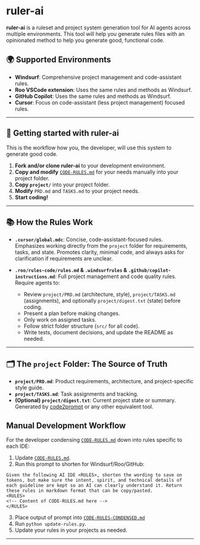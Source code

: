 # ruler-ai

**ruler-ai** is a ruleset and project system generation tool for AI agents across multiple environments. This tool will help you generate rules files with an opinionated method to help you generate good, functional code.

## 🌍 Supported Environments

- **Windsurf**: Comprehensive project management and code-assistant rules.
- **Roo VSCode extension**: Uses the same rules and methods as Windsurf.
- **GitHub Copilot**: Uses the same rules and methods as Windsurf.
- **Cursor**: Focus on code-assistant (less project management) focused rules.

---

## 🚀  Getting started with ruler-ai

This is the workflow how you, the developer, will use this system to generate good code.

1. **Fork and/or clone ruler-ai** to your development environment.
2. **Copy and modify** [`CODE-RULES.md`](./CODE-RULES.md) for your needs manually into your project folder.
3. **Copy `project/`** into your project folder.
4. **Modify** `PRD.md` and `TASKS.md` to your project needs.
5. **Start coding!**

---

## 📚 How the Rules Work

- **`.cursor/global.mdc`**: Concise, code-assistant-focused rules. Emphasizes working directly from the `project` folder for requirements, tasks, and state. Promotes clarity, minimal code, and always asks for clarification if requirements are unclear.

- **`.roo/rules-code/rules.md` & `.windsurfrules` & `.github/copilot-instructions.md`**: Full project management and code quality rules. Require agents to:
  - Review `project/PRD.md` (architecture, style), `project/TASKS.md` (assignments), and optionally `project/digest.txt` (state) before coding.
  - Present a plan before making changes.
  - Only work on assigned tasks.
  - Follow strict folder structure (`src/` for all code).
  - Write tests, document decisions, and update the README as needed.

---

## 🗂️ The `project` Folder: The Source of Truth

- **`project/PRD.md`**: Product requirements, architecture, and project-specific style guide.
- **`project/TASKS.md`**: Task assignments and tracking.
- **(Optional) `project/digest.txt`**: Current project state or summary. Generated by [code2prompt](https://github.com/mufeedvh/code2prompt/) or any other equivalent tool.

## Manual Development Workflow

For the developer condensing [`CODE-RULES.md`](./CODE-RULES.md) down into rules specific to each IDE:

1. Update [`CODE-RULES.md`](./CODE-RULES.md).
2. Run this prompt to shorten for Windsurf/Roo/GitHub:

```prompt
Given the following AI IDE <RULES>, shorten the wording to save on tokens, but make sure the intent, spirit, and technical details of each guideline are kept so an AI can clearly understand it. Return these rules in markdown format that can be copy/pasted.
<RULES>
<!-- Content of CODE-RULES.md here -->
</RULES>
```

3. Place output of prompt into [`CODE-RULES-CONDENSED.md`](./CODE-RULES-CONDENSED.md)
4. Run `python update-rules.py`.
5. Update your rules in your projects as needed.
---
